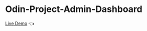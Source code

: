 # Odin-Project-Admin-Dashboard
[Live Demo](https://rawmangit.github.io/Odin-Project-Admin-Dashboard/) 👈
